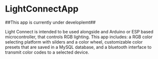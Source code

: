 # LightConnectApp
##This app is currently under developlemt##

Light Connect is intended to be used alongside and Arduino or ESP based microcontroller, that controls RGB lighting. 
This app includes: a RGB color selecting platform with silders and a color wheel, customizable color presets that are saved
in a MySQL database, and a bluetooth interface to transmit color codes to a selected device. 


